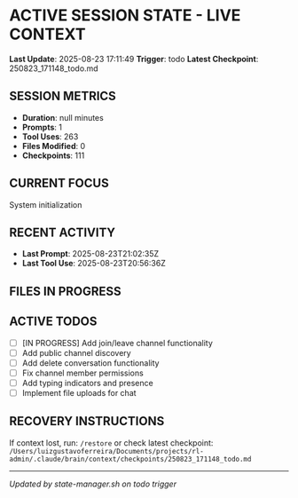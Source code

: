 # ACTIVE SESSION STATE - LIVE CONTEXT
**Last Update**: 2025-08-23 17:11:49
**Trigger**: todo
**Latest Checkpoint**: 250823_171148_todo.md

## SESSION METRICS
- **Duration**: null minutes
- **Prompts**: 1
- **Tool Uses**: 263
- **Files Modified**: 0
- **Checkpoints**: 111

## CURRENT FOCUS
System initialization

## RECENT ACTIVITY
- **Last Prompt**: 2025-08-23T21:02:35Z
- **Last Tool Use**: 2025-08-23T20:56:36Z

## FILES IN PROGRESS


## ACTIVE TODOS
- [ ] [IN PROGRESS] Add join/leave channel functionality
- [ ] Add public channel discovery
- [ ] Add delete conversation functionality
- [ ] Fix channel member permissions
- [ ] Add typing indicators and presence
- [ ] Implement file uploads for chat

## RECOVERY INSTRUCTIONS
If context lost, run: `/restore` or check latest checkpoint:
`/Users/luizgustavoferreira/Documents/projects/rl-admin/.claude/brain/context/checkpoints/250823_171148_todo.md`

---
*Updated by state-manager.sh on todo trigger*
